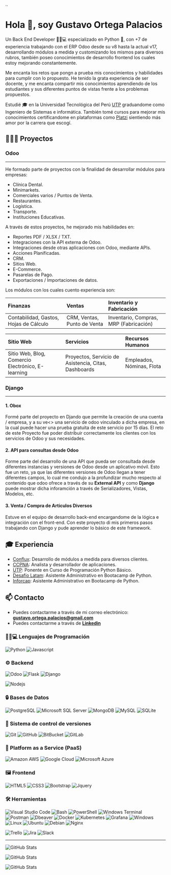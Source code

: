 ..
# Hola 👋, soy Gustavo Ortega Palacios

Un Back End Developer 🧑🏻💻 especializado en Python 🐍, con +7 de experiencia trabajando con el ERP Odoo desde su v8 hasta la actual v17, desarrollando módulos a medida y customizando los mismos para diversos rubros, también poseo conocimientos de desarrollo frontend los cuales estoy mejorando constantemente.

Me encanta los retos que pongn a prueba mis conocimientos y habilidades para cumplir con lo propuesto. He tenido la grata experiencia de ser docente, y me encanta compartir mis conocimientos aprendiendo de los estudiantes y sus diferentes puntos de vistas frente a los problemas propuestos.

Estudié 🎓 en la Universidad Tecnológica del Perú [UTP](https://www.utp.edu.pe) graduandome como Ingeniero de Sistemas e informática. También tomé cursos para mejorar mis conocimientos certificandome en plataformas como [Platzi](https://platzi.com) sientiendo más amor por la carrera que escogí.

## 👨🏻‍💻 Proyectos

### Odoo
---

He formado parte de proyectos con la finalidad de desarrollar módulos para empresas:
- Clínica Dental.
- Minimarkets.
- Comerciales varios / Puntos de Venta.
- Restaurantes.
- Logística.
- Transporte.
- Instituciones Educativas.

A través de estos proyectos, he mejorado mis habilidades en:
- Reportes PDF / XLSX / TXT.
- Integraciones con la API externa de Odoo.
- Integraciones desde otras aplicaciones con Odoo, mediante APIs.
- Acciones Planificadas.
- CRM.
- Sitios Web.
- E-Commerce.
- Pasarelas de Pago.
- Exportaciones / Importaciones de datos.

Los módulos con los cuales cuento experiencia son:

| Finanzas  | Ventas | Inventario y Fabricación |
| :-- | :-- | :-- |
| Contabilidad, Gastos, Hojas de Cálculo | CRM, Ventas, Punto de Venta   | Inventario, Compras, MRP (Fabricación) |

| Sitio Web | Servicios | Recursos Humanos |
| :-- | :-- | :-- |
| Sitio Web, Blog, Comercio Electrónico, E-learning | Proyectos, Servicio de Asistencia, Citas, Dashboards | Empleados, Nóminas, Flota |





### Django
---
#### 1. Obox
Formé parte del proyecto en Djando que permite la creación de una cuenta / empresa, y a su ve<> una servicio de odoo vinculado a dicha empresa, en la cual puede hacer una prueba gratuita de este servicio por 15 días. El reto de este Proyecto fue poder distribuir correctamente los clientes con los servicios de Odoo y sus necesidades.

#### 2. API para consultas desde Odoo
Forme parte del desarrollo de una API que pueda ser consultada desde diferentes instancias y versiones de Odoo desde un aplicativo móvil. Esto fue un reto, ya que las diferentes versiones de Odoo llegan a tener diferentes campos, lo cual me condujo a la profundizar mucho respecto al contenido que odoo ofrece a través de su **External API** y como **Django** puede mostrar dicha inforamción a través de Serializadores, Vistas, Modelos, etc.

#### 3. Venta / Compra de Articulos Diversos
Estuve en el equipo de desarrollo back-end encargandome de la lógica e integración con el front-end. Con este proyecto di mis primeros pasos trabajando con Django y pude aprender lo básico de este framework.

## 🎓 Experiencia

- [Conflux](https://conflux.pe): Desarrollo de módulos a medida para diversos clientes.
- [CCPNA](https://cultural.edu.pe): Analista y desarrollador de aplicaciones.
- [UTP](https://utp.edu.pe): Ponente en Curso de Programación Python Básico.
- [Desafío Latam](https://www.desafiolatam.com): Asistente Administrativo en Bootacamp de Python.
- [Inforcap](https://inforcap.cl): Asistente Administrativo en Bootacamp de Python.

## 📫 Contacto

- Puedes contactarme a través de mi correo electrónico: **gustavo.ortega.palacios@gmail.com**
- Puedes contactarme a través de **[Linkedin](https://www.linkedin.com/in/gustavo-ortega-palacios-b80843169/)**

### 🧑🏻💻 Lenguajes de Programación
![Python](https://img.shields.io/badge/python-3670A0?style=for-the-badge&logo=python&logoColor=ffdd54) ![Javascript](https://img.shields.io/badge/Javascript-323330?style=for-the-badge&logo=javascript&logoColor=F7DF1E)

### ⚙ Backend

 ![Odoo](https://img.shields.io/badge/Odoo-714B67?style=for-the-badge&logo=odoo&logoColor=white) ![Flask](https://img.shields.io/badge/Flask-000000?style=for-the-badge&logo=flask&logoColor=white) ![Django](https://img.shields.io/badge/Django-092E20?style=for-the-badge&logo=django&logoColor=white)

![Nodejs](https://img.shields.io/badge/Node.js-43853D?style=for-the-badge&logo=node.js&logoColor=white)

### 🔒 Bases de Datos

![PostgreSQL](https://img.shields.io/badge/PostgreSQL-316192?style=for-the-badge&logo=postgresql&logoColor=white) ![Microsoft SQL Server](https://img.shields.io/badge/Microsoft_SQL_Server-CC2927?style=for-the-badge&logo=microsoft-sql-server&logoColor=white) ![MongoDB](https://img.shields.io/badge/MongoDB-%234ea94b.svg?style=for-the-badge&logo=mongodb&logoColor=white) ![MySQL](https://img.shields.io/badge/mysql-4479A1.svg?style=for-the-badge&logo=mysql&logoColor=white) ![SQLite](https://img.shields.io/badge/sqlite-%2307405e.svg?style=for-the-badge&logo=sqlite&logoColor=white)

### 📝 Sistema de control de versiones

![Git](https://img.shields.io/badge/git-%23F05033.svg?style=for-the-badge&logo=git&logoColor=white) ![GitHub](https://img.shields.io/badge/github-%23121011.svg?style=for-the-badge&logo=github&logoColor=white) ![BitBucket](https://img.shields.io/badge/Bitbucket-0747a6?style=for-the-badge&logo=bitbucket&logoColor=white) ![GitLab](https://img.shields.io/badge/GitLab-330F63?style=for-the-badge&logo=gitlab&logoColor=white)

### 📎 Platform as a Service (PaaS)
![Amazon AWS](https://img.shields.io/badge/Amazon_AWS-232F3E?style=for-the-badge&logo=amazon-aws&logoColor=white) ![Google Cloud](https://img.shields.io/badge/Google_Cloud-4285F4?style=for-the-badge&logo=google-cloud&logoColor=white) ![Microsoft Azure](https://img.shields.io/badge/Microsoft_Azure-0089D6?style=for-the-badge&logo=microsoft-azure&logoColor=white)

### 🖼 Frontend

![HTML5](https://img.shields.io/badge/HTML5-E34F26?style=for-the-badge&logo=html5&logoColor=white) ![CSS3](https://img.shields.io/badge/CSS3-1572B6?style=for-the-badge&logo=css3&logoColor=white) ![Bootstrap](https://img.shields.io/badge/Bootstrap-563D7C?style=for-the-badge&logo=bootstrap&logoColor=white) ![Jquery](https://img.shields.io/badge/jQuery-0769AD?style=for-the-badge&logo=jquery&logoColor=white)

### 🛠 Herramientas

![Visual Studio Code](https://img.shields.io/badge/Visual%20Studio%20Code-007ACC?style=for-the-badge&logo=visual-studio-code&logoColor=white) ![Bash](https://img.shields.io/badge/Bash-121011?style=for-the-badge&logo=gnu-bash&logoColor=white) ![PowerShell](https://img.shields.io/badge/PowerShell-%235391FE.svg?style=for-the-badge&logo=powershell&logoColor=white) ![Windows Terminal](https://img.shields.io/badge/Windows%20Terminal-%234D4D4D.svg?style=for-the-badge&logo=windows-terminal&logoColor=white) ![Postman](https://img.shields.io/badge/Postman-FF6C37?style=for-the-badge&logo=postman&logoColor=white) ![Dbeaver](https://img.shields.io/badge/DBeaver-EE0000?style=for-the-badge&logo=dbeaver&logoColor=white) ![Docker](https://img.shields.io/badge/docker-%230db7ed.svg?style=for-the-badge&logo=docker&logoColor=white) ![Kubernetes](https://img.shields.io/badge/kubernetes-%23326ce5.svg?style=for-the-badge&logo=kubernetes&logoColor=white) ![Grafana](https://img.shields.io/badge/grafana-%23F46800.svg?style=for-the-badge&logo=grafana&logoColor=white) ![Windows](https://img.shields.io/badge/Windows-0078D6?style=for-the-badge&logo=windows&logoColor=white) ![Linux](https://img.shields.io/badge/Linux-FCC624?style=for-the-badge&logo=linux&logoColor=black) ![Ubuntu](https://img.shields.io/badge/Ubuntu-E95420?style=for-the-badge&logo=ubuntu&logoColor=white) ![Debian](https://img.shields.io/badge/Debian-A81D33?style=for-the-badge&logo=debian&logoColor=white) ![Nginx](https://img.shields.io/badge/nginx-%23009639.svg?style=for-the-badge&logo=nginx&logoColor=white)

![Trello](https://img.shields.io/badge/Trello-0052CC?style=for-the-badge&logo=trello&logoColor=white) ![Jira](https://img.shields.io/badge/Jira-0052CC?style=for-the-badge&logo=Jira&logoColor=white) ![Slack](https://img.shields.io/badge/Slack-4A154B?style=for-the-badge&logo=slack&logoColor=white)

<hr>

![GitHub Stats](https://github-readme-stats.vercel.app/api/top-langs/?username=gortega1211&theme=merko&show_icons=true&hide_border=true&layout=compact)

![GitHub Stats](https://github-readme-stats.vercel.app/api?username=gortega1211&theme=merko&show_icons=true&hide_border=true&count_private=true)

![GitHub Stats](https://github-readme-streak-stats.herokuapp.com/?user=gortega1211&theme=merko&hide_border=true)


